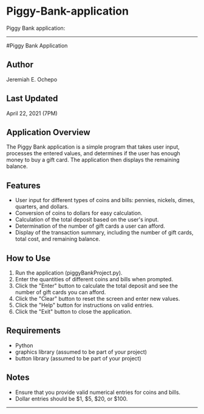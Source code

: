 # Piggy-Bank-application
Piggy Bank application:

---

#Piggy Bank Application

## Author
Jeremiah E. Ochepo

## Last Updated
April 22, 2021 (7PM)

## Application Overview
The Piggy Bank application is a simple program that takes user input, processes the entered values, and determines if the user has enough money to buy a gift card. The application then displays the remaining balance.

## Features
- User input for different types of coins and bills: pennies, nickels, dimes, quarters, and dollars.
- Conversion of coins to dollars for easy calculation.
- Calculation of the total deposit based on the user's input.
- Determination of the number of gift cards a user can afford.
- Display of the transaction summary, including the number of gift cards, total cost, and remaining balance.

## How to Use
1. Run the application (piggyBankProject.py).
2. Enter the quantities of different coins and bills when prompted.
3. Click the "Enter" button to calculate the total deposit and see the number of gift cards you can afford.
4. Click the "Clear" button to reset the screen and enter new values.
5. Click the "Help" button for instructions on valid entries.
6. Click the "Exit" button to close the application.

## Requirements
- Python
- graphics library (assumed to be part of your project)
- button library (assumed to be part of your project)

## Notes
- Ensure that you provide valid numerical entries for coins and bills.
- Dollar entries should be $1, $5, $20, or $100.

---

